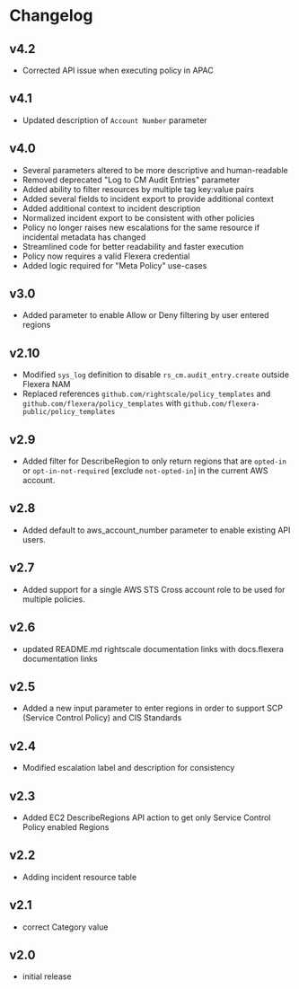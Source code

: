 # Changelog

## v4.2

- Corrected API issue when executing policy in APAC

## v4.1

- Updated description of `Account Number` parameter

## v4.0

- Several parameters altered to be more descriptive and human-readable
- Removed deprecated "Log to CM Audit Entries" parameter
- Added ability to filter resources by multiple tag key:value pairs
- Added several fields to incident export to provide additional context
- Added additional context to incident description
- Normalized incident export to be consistent with other policies
- Policy no longer raises new escalations for the same resource if incidental metadata has changed
- Streamlined code for better readability and faster execution
- Policy now requires a valid Flexera credential
- Added logic required for "Meta Policy" use-cases

## v3.0

- Added parameter to enable Allow or Deny filtering by user entered regions

## v2.10

- Modified `sys_log` definition to disable `rs_cm.audit_entry.create` outside Flexera NAM
- Replaced references `github.com/rightscale/policy_templates` and `github.com/flexera/policy_templates` with `github.com/flexera-public/policy_templates`

## v2.9

- Added filter for DescribeRegion to only return regions that are `opted-in` or `opt-in-not-required` [exclude `not-opted-in`] in the current AWS account.

## v2.8

- Added default to aws_account_number parameter to enable existing API users.

## v2.7

- Added support for a single AWS STS Cross account role to be used for multiple policies.

## v2.6

- updated README.md rightscale documentation links with docs.flexera documentation links

## v2.5

- Added a new input parameter to enter regions in order to support SCP (Service Control Policy) and CIS Standards

## v2.4

- Modified escalation label and description for consistency

## v2.3

- Added EC2 DescribeRegions API action to get only Service Control Policy enabled Regions

## v2.2

- Adding incident resource table

## v2.1

- correct Category value

## v2.0

- initial release
